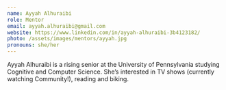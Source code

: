 ```yaml
---
name: Ayyah Alhuraibi 
role: Mentor
email: ayyah.alhuraibi@gmail.com
website: https://www.linkedin.com/in/ayyah-alhuraibi-3b4123182/
photo: /assets/images/mentors/ayyah.jpg
pronouns: she/her
---
```



Ayyah Alhuraibi is a rising senior at the University of Pennsylvania studying Cognitive and Computer Science. She’s interested in TV shows (currently watching Community!), reading and biking.
